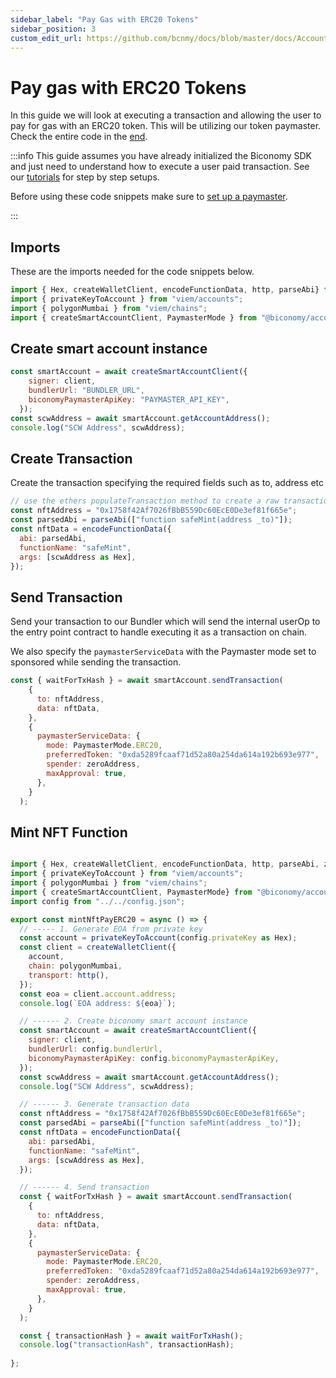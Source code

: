 ```yaml
---
sidebar_label: "Pay Gas with ERC20 Tokens"
sidebar_position: 3
custom_edit_url: https://github.com/bcnmy/docs/blob/master/docs/Account/transactions/erc20.md
---
```


# Pay gas with ERC20 Tokens

In this guide we will look at executing a transaction and allowing the user to pay for gas with an ERC20 token. This will be utilizing our token paymaster. Check the entire code in the [end](/account/transactions/erc20#mint-nft-function).

:::info
This guide assumes you have already initialized the Biconomy SDK and just need to understand how to execute a user paid transaction. See our [tutorials](/category/tutorials) for step by step setups.

Before using these code snippets make sure to [set up a paymaster](/dashboard/paymaster).

:::

## Imports

These are the imports needed for the code snippets below.

```javascript
import { Hex, createWalletClient, encodeFunctionData, http, parseAbi} from "viem";
import { privateKeyToAccount } from "viem/accounts";
import { polygonMumbai } from "viem/chains";
import { createSmartAccountClient, PaymasterMode } from "@biconomy/account";
```

## Create smart account instance


```javascript
const smartAccount = await createSmartAccountClient({
    signer: client,
    bundlerUrl: "BUNDLER_URL",
    biconomyPaymasterApiKey: "PAYMASTER_API_KEY",
  });
const scwAddress = await smartAccount.getAccountAddress();
console.log("SCW Address", scwAddress);
```

## Create Transaction

Create the transaction specifying the required fields such as to, address etc

```javascript
// use the ethers populateTransaction method to create a raw transaction
const nftAddress = "0x1758f42Af7026fBbB559Dc60EcE0De3ef81f665e";
const parsedAbi = parseAbi(["function safeMint(address _to)"]);
const nftData = encodeFunctionData({
  abi: parsedAbi,
  functionName: "safeMint",
  args: [scwAddress as Hex],
});
```

## Send Transaction

Send your transaction to our Bundler which will send the internal userOp to the entry point contract to handle executing it as a transaction on chain.

We also specify the `paymasterServiceData` with the Paymaster mode set to sponsored while sending the transaction. 

```javascript
const { waitForTxHash } = await smartAccount.sendTransaction(
    {
      to: nftAddress,
      data: nftData,
    },
    {
      paymasterServiceData: {
        mode: PaymasterMode.ERC20,
        preferredToken: "0xda5289fcaaf71d52a80a254da614a192b693e977",
        spender: zeroAddress,
        maxApproval: true,
      },
    }
  );
```


## Mint NFT Function

```javascript

import { Hex, createWalletClient, encodeFunctionData, http, parseAbi, zeroAddress} from "viem";
import { privateKeyToAccount } from "viem/accounts";
import { polygonMumbai } from "viem/chains";
import { createSmartAccountClient, PaymasterMode} from "@biconomy/account";
import config from "../../config.json";

export const mintNftPayERC20 = async () => {
  // ----- 1. Generate EOA from private key
  const account = privateKeyToAccount(config.privateKey as Hex);
  const client = createWalletClient({
    account,
    chain: polygonMumbai,
    transport: http(),
  });
  const eoa = client.account.address;
  console.log(`EOA address: ${eoa}`);

  // ------ 2. Create biconomy smart account instance
  const smartAccount = await createSmartAccountClient({
    signer: client,
    bundlerUrl: config.bundlerUrl,
    biconomyPaymasterApiKey: config.biconomyPaymasterApiKey,
  });
  const scwAddress = await smartAccount.getAccountAddress();
  console.log("SCW Address", scwAddress);

  // ------ 3. Generate transaction data
  const nftAddress = "0x1758f42Af7026fBbB559Dc60EcE0De3ef81f665e";
  const parsedAbi = parseAbi(["function safeMint(address _to)"]);
  const nftData = encodeFunctionData({
    abi: parsedAbi,
    functionName: "safeMint",
    args: [scwAddress as Hex],
  });

  // ------ 4. Send transaction
  const { waitForTxHash } = await smartAccount.sendTransaction(
    {
      to: nftAddress,
      data: nftData,
    },
    {
      paymasterServiceData: {
        mode: PaymasterMode.ERC20,
        preferredToken: "0xda5289fcaaf71d52a80a254da614a192b693e977",
        spender: zeroAddress,
        maxApproval: true,
      },
    }
  );

  const { transactionHash } = await waitForTxHash();
  console.log("transactionHash", transactionHash);
  
};
```